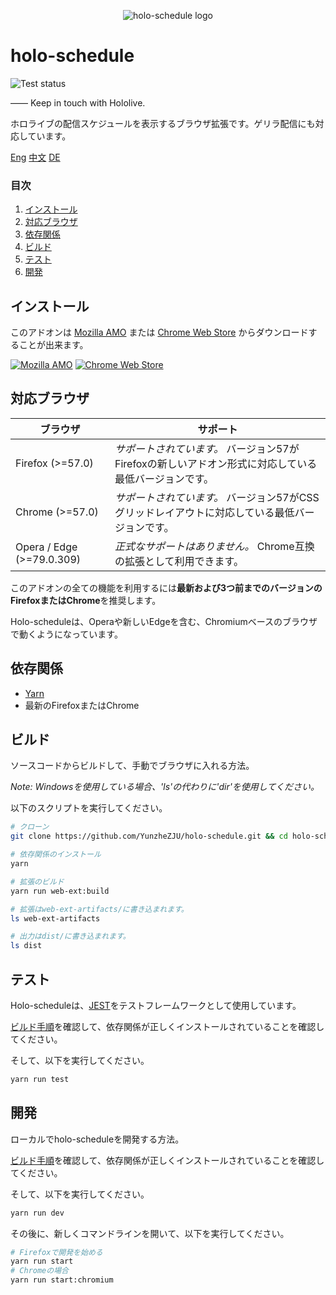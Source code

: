 <p align="center"><img src="/src/icons/icon@128.png" alt="holo-schedule logo"></p>

# holo-schedule

![Test status](https://github.com/YunzheZJU/holo-schedule/workflows/Test/badge.svg)

—— Keep in touch with Hololive.

ホロライブの配信スケジュールを表示するブラウザ拡張です。ゲリラ配信にも対応しています。

[Eng](/README.md) [中文](/docs/README.zh_CN.md) [DE](/docs/README.de.md)

### 目次

1. [インストール](#インストール)
1. [対応ブラウザ](#対応ブラウザ)
1. [依存関係](#依存関係)
1. [ビルド](#ビルド)
1. [テスト](#テスト)
1. [開発](#開発)

## インストール

このアドオンは
[Mozilla AMO](https://addons.mozilla.org/firefox/addon/holo-schedule/) 
または
[Chrome Web Store](https://chrome.google.com/webstore/detail/holoschedule/fjicegllhddldnnkgfefblholeegpcad)
からダウンロードすることが出来ます。

[![Mozilla AMO](/docs/get-the-add-on.png)](https://addons.mozilla.org/firefox/addon/holo-schedule/)
[![Chrome Web Store](/docs/available-in-the-chrome-web-store.png)](https://chrome.google.com/webstore/detail/holoschedule/fjicegllhddldnnkgfefblholeegpcad)

## 対応ブラウザ

| ブラウザ                   | サポート                                                                                      |
| ------------------------- | -------------------------------------------------------------------------------------------------- |
| Firefox (>=57.0)          | *サポートされています。* バージョン57がFirefoxの新しいアドオン形式に対応している最低バージョンです。     |
| Chrome (>=57.0)           | *サポートされています。* バージョン57がCSSグリッドレイアウトに対応している最低バージョンです。             |
| Opera / Edge (>=79.0.309) | *正式なサポートはありません。* Chrome互換の拡張として利用できます。                                             |

このアドオンの全ての機能を利用するには**最新および3つ前までのバージョンのFirefoxまたはChrome**を推奨します。

Holo-scheduleは、Operaや新しいEdgeを含む、Chromiumベースのブラウザで動くようになっています。

## 依存関係

* [Yarn](https://classic.yarnpkg.com/en/docs/install)
* 最新のFirefoxまたはChrome

## ビルド

ソースコードからビルドして、手動でブラウザに入れる方法。

*Note: Windowsを使用している場合、'ls'の代わりに'dir'を使用してください。*

以下のスクリプトを実行してください。
```bash
# クローン
git clone https://github.com/YunzheZJU/holo-schedule.git && cd holo-schedule

# 依存関係のインストール
yarn

# 拡張のビルド
yarn run web-ext:build

# 拡張はweb-ext-artifacts/に書き込まれます。
ls web-ext-artifacts

# 出力はdist/に書き込まれます。
ls dist
```

## テスト

Holo-scheduleは、[JEST](https://jestjs.io/)をテストフレームワークとして使用しています。

 [ビルド手順](#ビルド)を確認して、依存関係が正しくインストールされていることを確認してください。

そして、以下を実行してください。
```bash
yarn run test
```

## 開発

ローカルでholo-scheduleを開発する方法。


 [ビルド手順](#ビルド)を確認して、依存関係が正しくインストールされていることを確認してください。

そして、以下を実行してください。
```bash
yarn run dev
```

その後に、新しくコマンドラインを開いて、以下を実行してください。
```bash
# Firefoxで開発を始める
yarn run start
# Chromeの場合
yarn run start:chromium
```
